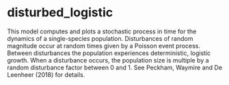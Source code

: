 # disturbed_logistic
This model computes and plots a stochastic process in time for the dynamics of a single-species population.  Disturbances of random magnitude occur at random times given by a Poisson event process.  Between disturbances the population experiences deterministic, logistic growth.  When a disturbance occurs, the population size is multiple by a random disturbance factor between 0 and 1.  See Peckham, Waymire and De Leenheer (2018) for details.
